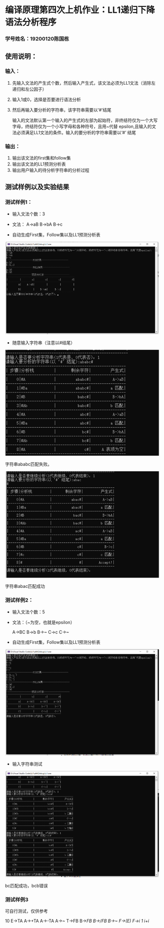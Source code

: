 # 编译原理第四次上机作业：LL1递归下降语法分析程序

### 学号姓名：19200120陈国栋

## 使用说明：

### 输入：

1. 先输入文法的产生式个数，然后输入产生式，该文法必须为LL1文法（消除左递归和左公因子）

2. 输入1或0，选择是否要进行语法分析

3. 然后再输入要分析的字符串，该字符串需要以‘#’结尾

   输入的文法默认第一个输入的产生式的左部为起始符，非终结符仅为一个大写字母，终结符仅为一个小写字母和各种符号，且用~代替 epsilon,且输入的文法必须满足LL1文法的条件。输入的要分析的字符串需要以‘#’ 结尾

### 输出：

1. 输出该文法的first集和follow集
2. 输出该文法的LL1预测分析表
3. 输出用户输入的待分析字符串的分析过程

## 测试样例以及实验结果

### 测试样例1：

- 输入文法个数：3

- 文法：
  A->aB
  B->bA
  B->c

- 自动生成First集，Follow集以及LL1预测分析表

![image-20230611105045191](README.assets/image-20230611105045191.png)

- 随意输入字符串（注意以#结尾）

![image-20230611105347784](README.assets/image-20230611105347784.png)

字符串ababc匹配失败。

![image-20230611105403920](README.assets/image-20230611105403920.png)

字符串abac匹配成功



### 测试样例2：

- 输入文法个数：5

- 文法：（~为空，也就是epsilon）

  A->BC
  B->b
  B->~
  C->c
  C->~

- 自动生成First集，Follow集以及LL1预测分析表

![image-20230611105733422](README.assets/image-20230611105733422.png)

- 输入字符串测试

![image-20230611105818346](README.assets/image-20230611105818346.png)

bc匹配成功，bcb错误



### 测试样例3

可自行测试，仅供参考

10
E->TA
A->+TA
A->-TA
A->~
T->FB
B->*FB
B->/FB
B->~
F->(E)
F->i
1
i+i*